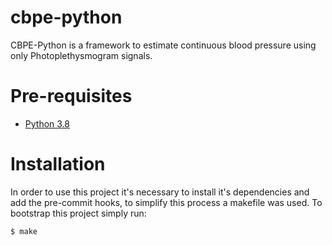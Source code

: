 # cbpe-python

CBPE-Python is a framework to estimate continuous blood pressure using only
Photoplethysmogram signals.

# Pre-requisites

- [Python 3.8](https://www.python.org/downloads/release/python-380/)

# Installation

In order to use this project it's necessary to install it's dependencies and add the pre-commit hooks, to simplify this process a makefile was used. To bootstrap this project simply run:

```bash
$ make